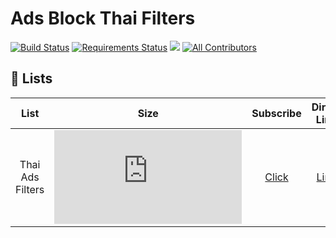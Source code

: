 # Ads Block Thai Filters

[![Build Status](https://travis-ci.org/F1rstStr0ke/adblock-thai-filters.svg?branch=master)](https://travis-ci.org/F1rstStr0ke/adblock-thai-filters)
[![Requirements Status](https://requires.io/github/F1rstStr0ke/adblock-thai-filters/requirements.svg?branch=master)](https://requires.io/github/F1rstStr0ke/adblock-thai-filters/requirements/?branch=master)
![](https://img.shields.io/github/v/release/F1rstStr0ke/adblock-thai-filters-tui?color=%23c694ff)
[![All Contributors](https://img.shields.io/badge/all_contributors-3-orange.svg?style=flat-round)](#contributors)

## :page_facing_up: Lists
List | Size | Subscribe | Direct Link |
|:---------:|:-------:|:-------:|:--------:|
Thai Ads Filters | ![][Filter Size] | [Click][Filter Subscribe] | [Link][Direct]

[Filter Subscribe]: https://subscribe.adblockplus.org/?location=https://raw.githubusercontent.com/F1rstStr0ke/adblock-thai-filters/master/filterlistall.txt&title=AdsBlockThaiFilters
[Direct]: https://github.com/F1rstStr0ke/adblock-thai-filters/filterlistall.txt

[Filter Size]: https://img.badgesize.io/ngryman/badge-size/master/api/filterlistall.txt
